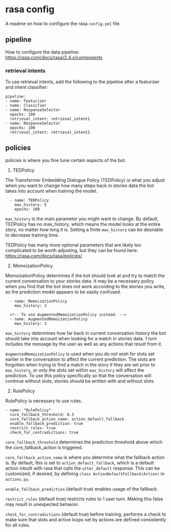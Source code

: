 # rasa config

A readme on how to configure the rasa `config.yml` file.

## pipeline

How to configure the data pipeline: https://rasa.com/docs/rasa/2.4.x/components

### retrieval intents

To use retrieval intents, add the following to the pipeline after a featurizer and intent classifier:

```
pipeline:
- name: Featurizer
- name: Classifier
- name: ResponseSelector
  epochs: 100
  retrieval_intent: retrieval_intent1
- name: ResponseSelector
  epochs: 100
  retrieval_intent: retrieval_intent2
```

## policies

policies is where you fine tune certain aspects of the bot.

1. TEDPolicy

The Transformer Embedding Dialogue Policy (TEDPolicy) is what you adjust when you want to change how many steps back in stories data the bot takes into account when training the model.

```
  - name: TEDPolicy
    max_history: 5
    epochs: 100
```

`max_history` is the main parameter you might want to change. By default, TEDPolicy has no max_history, which means the model looks at the entire story, no matter how long it is. Setting a finite `max_history` can be desirable to decrease training time.

TEDPolicy has many more optional parameters that are likely too complicated to be worth adjusting, but they can be found here: https://rasa.com/docs/rasa/policies/

2. MemoizationPolicy

MemoizationPolicy determines if the bot should look at and try to match the current conversation to your stories data. It may be a necessary policy when you find that the bot does not work according to the stories you write, as the prediction model appears to be easily confused.

```
  - name: MemoizationPolicy
    max_history: 3

  <!-- To use AugmentedMemoizationPolicy instead. -->
  - name: AugmentedMemoizationPolicy
    max_history: 3
```

`max_history` determines how far back in current conversation history the bot should take into account when looking for a match in stories data. 1 turn includes the message by the user as well as any actions that result from it.

`AugmentedMemoizationPolicy` is used when you do not wish for slots set earlier in the conversation to affect the current prediction. The slots are forgotten when trying to find a match in the story if they are set prior to `max_history`, or only the slots set within `max_history` will affect the prediction. To use this policy specifically so that the conversation will continue without slots, stories should be written with and without slots.

2. RulePolicy

RulePolicy is necessary to use rules.

```
- name: "RulePolicy"
  core_fallback_threshold: 0.3
  core_fallback_action_name: action_default_fallback
  enable_fallback_prediction: true
  restrict_rules: true
  check_for_contradictions: true
```

`core_fallback_threshold` determines the prediction threshold above which the core_fallback_action is triggered.

`core_fallback_action_name` is where you determine what the fallback action is. By default, this is set to `action_default_fallback`, which is a default action inbuilt with rasa that calls the `utter_default` response. This can be customized, if desired, by defining `class ActionDefaultFallback(Action)` in `actions.py`.

`enable_fallback_prediction` (default true) enables usage of the fallback.

`restrict_rules` (default true) restricts rules to 1 user turn. Making this false may result in unexpected behavior.

`check_for_contradictions` (default true) before training, performs a check to make sure that slots and active loops set by actions are defined consistently for all rules.
